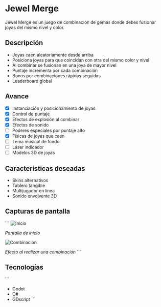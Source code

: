 # Jewel Merge 

Jewel Merge es un juego de combinación de gemas donde debes fusionar joyas del mismo nivel y color.

## Descripción  

- Joyas caen aleatoriamente desde arriba
- Posiciona joyas para que coincidan con otra del mismo color y nivel  
- Al combinar se fusionan en una joya de mayor nivel
- Puntaje incrementa por cada combinación  
- Bonos por combinaciones rápidas seguidas   
- Leaderboard global

## Avance

- [X] Instanciación y posicionamiento de joyas 
- [X] Control de puntaje   
- [X] Efectos de explosión al combinar
- [X] Efectos de sonido
- [ ] Poderes especiales por puntaje alto
- [X] Físicas de joyas que caen   
- [ ] Tema musical de fondo
- [ ] Láser indicador 
- [ ] Modelos 3D de joyas

## Características deseadas

- Skins alternativos
- Tablero tangible  
- Multijugador en línea
- Sonido envolvente 3D

## Capturas de pantalla

\``` 
![Inicio](screenshots/inicio.png)

*Pantalla de inicio*

![Combinación](screenshots/combinacion.png)  

*Efecto al realizar una combinación* 
\```

## Tecnologías

\```
- Godot
- C#
- GDscript
\```